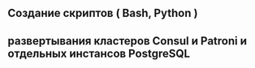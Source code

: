 ##  Создание скриптов ( Bash, Python )<br>
##  развертывания кластеров Consul и Patroni и отдельных инстансов PostgreSQL



